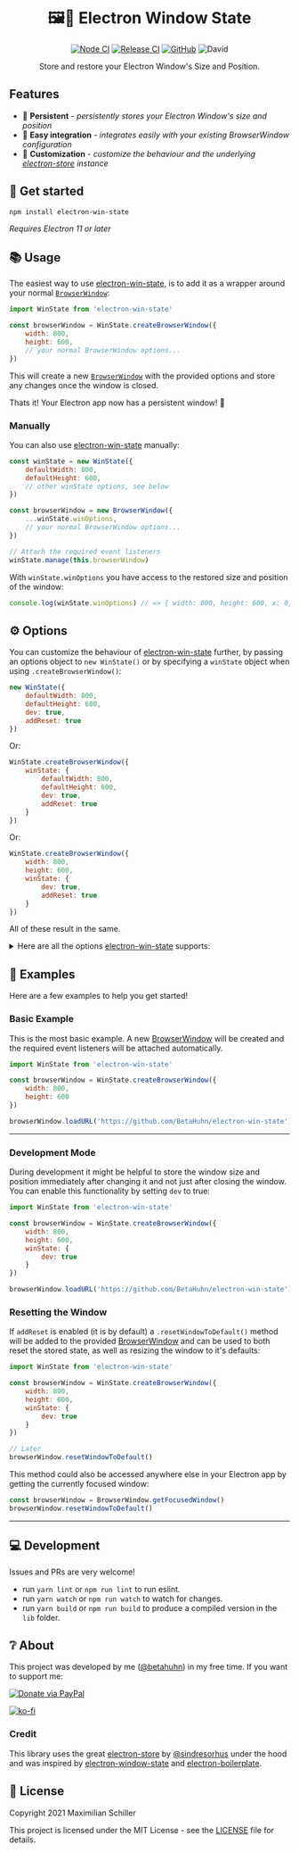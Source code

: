 <div align="center">
  
# 🖼️💾 Electron Window State

[![Node CI](https://github.com/BetaHuhn/electron-win-state/workflows/Node%20CI/badge.svg)](https://github.com/BetaHuhn/electron-win-state/actions?query=workflow%3A%22Node+CI%22) [![Release CI](https://github.com/BetaHuhn/electron-win-state/workflows/Release%20CI/badge.svg)](https://github.com/BetaHuhn/electron-win-state/actions?query=workflow%3A%22Release+CI%22) [![GitHub](https://img.shields.io/github/license/mashape/apistatus.svg)](https://github.com/BetaHuhn/electron-win-state/blob/master/LICENSE) ![David](https://img.shields.io/david/betahuhn/electron-win-state)

Store and restore your Electron Window's Size and Position.

</div>

## Features

- 💾 **Persistent** - *persistently stores your Electron Window's size and position*
- 🔌 **Easy integration** - *integrates easily with your existing BrowserWindow configuration*
- 🔨 **Customization** - *customize the behaviour and the underlying [electron-store](https://github.com/sindresorhus/electron-store) instance*

## 🚀 Get started

```shell
npm install electron-win-state
```

*Requires Electron 11 or later*

## 📚 Usage

The easiest way to use [electron-win-state](https://github.com/BetaHuhn/electron-win-state), is to add it as a wrapper around your normal [`BrowserWindow`](https://www.electronjs.org/docs/api/browser-window):

```js
import WinState from 'electron-win-state'

const browserWindow = WinState.createBrowserWindow({
    width: 800,
	height: 600,
	// your normal BrowserWindow options...
})
```

This will create a new [`BrowserWindow`](https://www.electronjs.org/docs/api/browser-window) with the provided options and store any changes once the window is closed.

Thats it! Your Electron app now has a persistent window! 🎉

### Manually

You can also use [electron-win-state](https://github.com/BetaHuhn/electron-win-state) manually:

```js
const winState = new WinState({ 
	defaultWidth: 800,
	defaultHeight: 600,
	// other winState options, see below
})

const browserWindow = new BrowserWindow({
	...winState.winOptions,
	// your normal BrowserWindow options...
})

// Attach the required event listeners
winState.manage(this.browserWindow)
```

With `winState.winOptions` you have access to the restored size and position of the window: 

```js
console.log(winState.winOptions) // => { width: 800, height: 600, x: 0, y: 0 }
```

## ⚙️ Options

You can customize the behaviour of [electron-win-state](https://github.com/BetaHuhn/electron-win-state) further, by passing an options object to `new WinState()` or by specifying a `winState` object when using `.createBrowserWindow()`:

```js
new WinState({ 
	defaultWidth: 800,
	defaultHeight: 600,
	dev: true,
	addReset: true
})
```

Or:

```js
WinState.createBrowserWindow({
    winState: {
		defaultWidth: 800,
		defaultHeight: 600,
		dev: true,
		addReset: true
	}
})
```

Or:

```js
WinState.createBrowserWindow({
    width: 800,
	height: 600,
	winState: {
		dev: true,
		addReset: true
	}
})
```

All of these result in the same.

<details><summary>Here are all the options <a href="https://github.com/BetaHuhn/electron-win-state">electron-win-state</a> supports:</summary>
<br>

| Name | Type | Description | Default |
| ------------- | ------------- | ------------- | ------------- |
| `defaultWidth` | `number` | The default width which will be used when no stored value was found | `800` |
| `defaultHeight` | `number` | The default height which will be used when no stored value was found | `600` |
| `dev` | `boolean` | Enable development mode. Changes will be stored immediately after resizing or moving and not just after closing a window | `false` |
| `addReset` | `boolean` | Add a `.resetWindowToDefault()` function to the provided [BrowserWindow](https://www.electronjs.org/docs/api/browser-window) | `true` |
| `electronStoreOptions` | [`object`](https://github.com/sindresorhus/electron-store#options) | Will be passed to the underlying [electron-store](https://github.com/sindresorhus/electron-store) instance | `{ name: 'window-state' }` |
| `store` | [`instance`](https://github.com/sindresorhus/electron-store#instance) | An existing [electron-store](https://github.com/sindresorhus/electron-store) instance to use | n/a |

</details>

## 📖 Examples

Here are a few examples to help you get started!

### Basic Example

This is the most basic example. A new [BrowserWindow](https://www.electronjs.org/docs/api/browser-window) will be created and the required event listeners will be attached automatically.

```js
import WinState from 'electron-win-state'

const browserWindow = WinState.createBrowserWindow({
    width: 800,
	height: 600
})

browserWindow.loadURL('https://github.com/BetaHuhn/electron-win-state')
```

---

### Development Mode

During development it might be helpful to store the window size and position immediately after changing it and not just after closing the window. You can enable this functionality by setting `dev` to true:

```js
import WinState from 'electron-win-state'

const browserWindow = WinState.createBrowserWindow({
    width: 800,
	height: 600,
	winState: {
		dev: true
	}
})

browserWindow.loadURL('https://github.com/BetaHuhn/electron-win-state')
```

### Resetting the Window

If `addReset` is enabled (it is by default) a `.resetWindowToDefault()` method will be added to the provided [BrowserWindow](https://www.electronjs.org/docs/api/browser-window) and can be used to both reset the stored state, as well as resizing the window to it's defaults:

```js
import WinState from 'electron-win-state'

const browserWindow = WinState.createBrowserWindow({
    width: 800,
	height: 600,
	winState: {
		dev: true
	}
})

// Later
browserWindow.resetWindowToDefault()
```

This method could also be accessed anywhere else in your Electron app by getting the currently focused window:

```js
const browserWindow = BrowserWindow.getFocusedWindow()
browserWindow.resetWindowToDefault()
```

---

## 💻 Development

Issues and PRs are very welcome!

- run `yarn lint` or `npm run lint` to run eslint.
- run `yarn watch` or `npm run watch` to watch for changes.
- run `yarn build` or `npm run build` to produce a compiled version in the `lib` folder.

## ❔ About

This project was developed by me ([@betahuhn](https://github.com/BetaHuhn)) in my free time. If you want to support me:

[![Donate via PayPal](https://img.shields.io/badge/paypal-donate-009cde.svg)](https://www.paypal.com/cgi-bin/webscr?cmd=_s-xclick&hosted_button_id=394RTSBEEEFEE)

[![ko-fi](https://ko-fi.com/img/githubbutton_sm.svg)](https://ko-fi.com/F1F81S2RK)

### Credit

This library uses the great [electron-store](https://github.com/sindresorhus/electron-store) by [@sindresorhus](https://github.com/sindresorhus) under the hood and was inspired by [electron-window-state](https://github.com/mawie81/electron-window-state) and [electron-boilerplate](https://github.com/szwacz/electron-boilerplate/blob/master/src/helpers/window.js).

## 📄 License

Copyright 2021 Maximilian Schiller

This project is licensed under the MIT License - see the [LICENSE](LICENSE) file for details.
